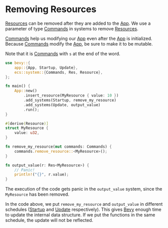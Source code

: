 # Removing Resources

[Resources](https://docs.rs/bevy/latest/bevy/ecs/system/trait.Resource.html) can be removed after they are added to the [App](https://docs.rs/bevy/latest/bevy/app/struct.App.html).
We use a parameter of type [Commands](https://docs.rs/bevy/latest/bevy/ecs/system/struct.Commands.html) in systems to remove [Resources](https://docs.rs/bevy/latest/bevy/ecs/system/trait.Resource.html).

[Commands](https://docs.rs/bevy/latest/bevy/ecs/system/struct.Commands.html) help us modifying our [App](https://docs.rs/bevy/latest/bevy/app/struct.App.html) even after the [App](https://docs.rs/bevy/latest/bevy/app/struct.App.html) is initialized.
Because [Commands](https://docs.rs/bevy/latest/bevy/ecs/system/struct.Commands.html) modify the [App](https://docs.rs/bevy/latest/bevy/app/struct.App.html), be sure to make it to be mutable.

Note that it is [Commands](https://docs.rs/bevy/latest/bevy/ecs/system/struct.Commands.html) with `s` at the end of the word.

```rust
use bevy::{
    app::{App, Startup, Update},
    ecs::system::{Commands, Res, Resource},
};

fn main() {
    App::new()
        .insert_resource(MyResource { value: 10 })
        .add_systems(Startup, remove_my_resource)
        .add_systems(Update, output_value)
        .run();
}

#[derive(Resource)]
struct MyResource {
    value: u32,
}

fn remove_my_resource(mut commands: Commands) {
    commands.remove_resource::<MyResource>();
}

fn output_value(r: Res<MyResource>) {
    // Panic!
    println!("{}", r.value);
}
```

The execution of the code gets panic in the `output_value` system, since the `MyResource` has been removed.

In the code above, we put `remove_my_resource` and `output_value` in different schedules ([Startup](https://docs.rs/bevy/latest/bevy/app/struct.Startup.html) and [Update](https://docs.rs/bevy/latest/bevy/app/struct.Update.html) respectively).
This gives [Bevy](https://bevyengine.org/) enough time to update the internal data structure.
If we put the functions in the same schedule, the update will not be reflected.
